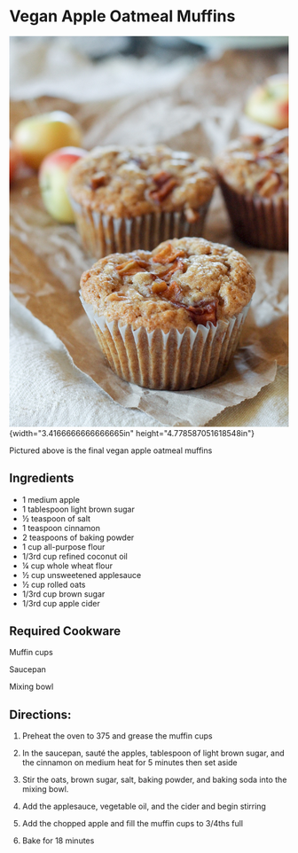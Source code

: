# Vegan Apple Oatmeal Muffins

![](images/media/image4.jpeg){width="3.4166666666666665in"
height="4.778587051618548in"}

Pictured above is the final vegan apple oatmeal muffins

## Ingredients

- 1 medium apple     
- 1 tablespoon light brown sugar 
- ½ teaspoon of salt              
- 1 teaspoon cinnamon         
- 2 teaspoons of baking powder   
- 1 cup all-purpose flour       
- 1/3rd cup refined coconut oil   
- ¼ cup whole wheat flour  
- ½ cup unsweetened applesauce                                    
- ½ cup rolled oats
- 1/3rd cup brown sugar     
- 1/3rd cup apple cider             


## Required Cookware

Muffin cups

Saucepan

Mixing bowl

## Directions:

1.  Preheat the oven to 375 and grease the muffin cups

2.  In the saucepan, sauté the apples, tablespoon of light brown sugar,
    and the cinnamon on medium heat for 5 minutes then set aside

3.  Stir the oats, brown sugar, salt, baking powder, and baking soda
    into the mixing bowl.

4.  Add the applesauce, vegetable oil, and the cider and begin stirring

5.  Add the chopped apple and fill the muffin cups to 3/4ths full

6.  Bake for 18 minutes



